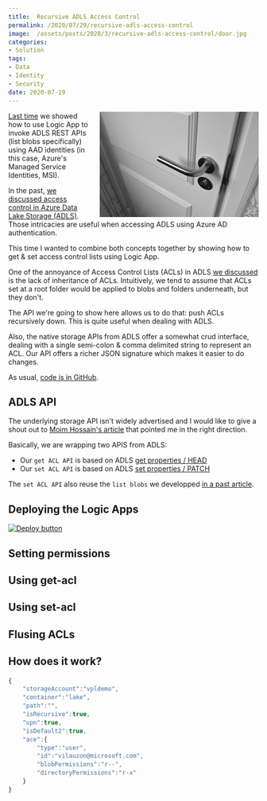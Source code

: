 ```yaml
---
title:  Recursive ADLS Access Control
permalink: /2020/07/29/recursive-adls-access-control
image:  /assets/posts/2020/3/recursive-adls-access-control/door.jpg
categories:
- Solution
tags:
- Data
- Identity
- Security
date: 2020-07-19
---
```

<img style="float:right;padding-left:20px;" title="From pexels.com" src="/assets/posts/2020/3/recursive-adls-access-control/door.jpg" />

[Last time](/2020/07/22/azure-data-lake-storage-logic-app-with-managed-identities) we showed how to use Logic App to invoke ADLS REST APIs (list blobs specifically) using AAD identities (in this case, Azure's Managed Service Identities, MSI).

In the past, [we discussed access control in Azure Data Lake Storage (ADLS)](/2020/07/16/access-control-in-azure-data-lake-storage).  Those intricacies are useful when accessing ADLS using Azure AD authentication.

This time I wanted to combine both concepts together by showing how to get & set access control lists using Logic App.

One of the annoyance of Access Control Lists (ACLs) in ADLS [we discussed](/2020/07/16/access-control-in-azure-data-lake-storage) is the lack of inheritance of ACLs.  Intuitively, we tend to assume that ACLs set at a root folder would be applied to blobs and folders underneath, but they don't.

The API we're going to show here allows us to do that:  push ACLs recursively down.  This is quite useful when dealing with ADLS.

Also, the native storage APIs from ADLS offer a somewhat crud interface, dealing with a single semi-colon & comma delimited string to represent an ACL.  Our API offers a richer JSON signature which makes it easier to do changes.

As usual, [code is in GitHub](https://github.com/vplauzon/storage/tree/master/adls-acl-api).

## ADLS API

The underlying storage API isn't widely advertised and I would like to give a shout out to [Moim Hossain's article](https://moimhossain.com/2019/09/20/access-control-management-via-rest-api-azure-data-lake-gen-2/) that pointed me in the right direction.

Basically, we are wrapping two APIS from ADLS:

* Our `get ACL API` is based on ADLS [get properties / HEAD](https://docs.microsoft.com/en-us/rest/api/storageservices/datalakestoragegen2/path/getproperties)
* Our `set ACL API` is based on ADLS [set properties / PATCH](https://docs.microsoft.com/en-us/rest/api/storageservices/datalakestoragegen2/path/update)

The `set ACL API` also reuse the `list blobs` we developped [in a past article](/2020/07/22/azure-data-lake-storage-logic-app-with-managed-identities).

## Deploying the Logic Apps

[![Deploy button](http://azuredeploy.net/deploybutton.png)](https://portal.azure.com/#create/Microsoft.Template/uri/https%3A%2F%2Fraw.githubusercontent.com%2Fvplauzon%2Fstorage%2Fmaster%2Fadls-acl-api%2Fdeploy-acl.json)

## Setting permissions

## Using get-acl

## Using set-acl

## Flusing ACLs

## How does it work?

```javascript
{
    "storageAccount":"vpldemo",
    "container":"lake",
    "path":"",
    "isRecursive":true,
    "upn":true,
    "isDefault2":true,
    "ace":{
        "type":"user",
        "id":"vilauzon@microsoft.com",
        "blobPermissions":"r--",
        "directoryPermissions":"r-x"
    }
}
```